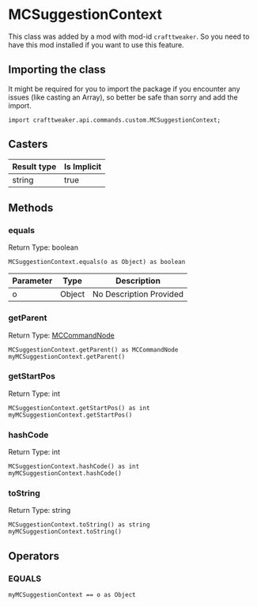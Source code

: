 # MCSuggestionContext

This class was added by a mod with mod-id `crafttweaker`. So you need to have this mod installed if you want to use this feature.

## Importing the class

It might be required for you to import the package if you encounter any issues (like casting an Array), so better be safe than sorry and add the import.
```zenscript
import crafttweaker.api.commands.custom.MCSuggestionContext;
```


## Casters

| Result type | Is Implicit |
|-------------|-------------|
| string | true |

## Methods

### equals

Return Type: boolean

```zenscript
MCSuggestionContext.equals(o as Object) as boolean
```
| Parameter | Type | Description |
|-----------|------|-------------|
| o | Object | No Description Provided |
### getParent

Return Type: [MCCommandNode](/vanilla/api/commands/custom/MCCommandNode)

```zenscript
MCSuggestionContext.getParent() as MCCommandNode
myMCSuggestionContext.getParent()
```
### getStartPos

Return Type: int

```zenscript
MCSuggestionContext.getStartPos() as int
myMCSuggestionContext.getStartPos()
```
### hashCode

Return Type: int

```zenscript
MCSuggestionContext.hashCode() as int
myMCSuggestionContext.hashCode()
```
### toString

Return Type: string

```zenscript
MCSuggestionContext.toString() as string
myMCSuggestionContext.toString()
```

## Operators

### EQUALS

```zenscript
myMCSuggestionContext == o as Object
```



